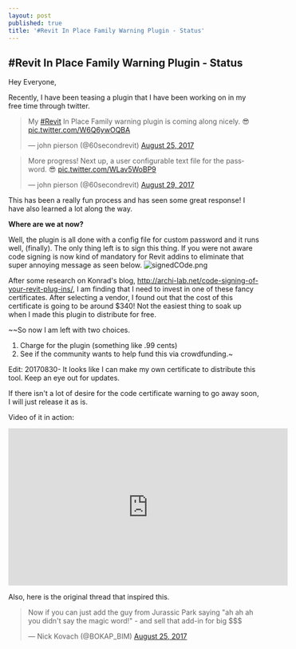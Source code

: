 ```yaml
---
layout: post
published: true
title: '#Revit In Place Family Warning Plugin - Status'
---
```


## #Revit In Place Family Warning Plugin - Status

Hey Everyone,

Recently, I have been teasing a plugin that I have been working on in my free time through twitter. 

<blockquote class="twitter-tweet" data-lang="en"><p lang="en" dir="ltr">My <a href="https://twitter.com/hashtag/Revit?src=hash">#Revit</a> In Place Family warning plugin is coming along nicely. 😎 <a href="https://t.co/W6Q6ywOQBA">pic.twitter.com/W6Q6ywOQBA</a></p>&mdash; john pierson (@60secondrevit) <a href="https://twitter.com/60secondrevit/status/901070473752072197">August 25, 2017</a></blockquote>
<script async src="//platform.twitter.com/widgets.js" charset="utf-8"></script>

<blockquote class="twitter-tweet" data-conversation="none" data-lang="en"><p lang="en" dir="ltr">More progress! Next up, a user configurable text file for the password. 😎 <a href="https://t.co/WLav5WoBP9">pic.twitter.com/WLav5WoBP9</a></p>&mdash; john pierson (@60secondrevit) <a href="https://twitter.com/60secondrevit/status/902672713931677696">August 29, 2017</a></blockquote>
<script async src="//platform.twitter.com/widgets.js" charset="utf-8"></script>

This has been a really fun process and has seen some great response! I have also learned a lot along the way.

**Where are we at now?**

Well, the plugin is all done with a config file for custom password and it runs well, (finally). The only thing left is to sign this thing. If you were not aware code signing is now kind of mandatory for Revit addins to eliminate that super annoying message as seen below.
![signedCOde.png]({{site.baseurl}}/img/signedCOde.png)


After some research on Konrad's blog, http://archi-lab.net/code-signing-of-your-revit-plug-ins/, I am finding that I need to invest in one of these fancy certificates. After selecting a vendor, I found out that the cost of this certificate is going to be around $340! Not the easiest thing to soak up when I made this plugin to distribute for free.

~~So now I am left with two choices.
1. Charge for the plugin (something like .99 cents)
2. See if the community wants to help fund this via crowdfunding.~

Edit: 20170830- It looks like I can make my own certificate to distribute this tool. Keep an eye out for updates.

If there isn't a lot of desire for the code certificate warning to go away soon, I will just release it as is.

Video of it in action:
<iframe width="560" height="315" src="https://www.youtube.com/embed/IiqVub663aQ" frameborder="0" allowfullscreen></iframe>

Also, here is the original thread that inspired this.
<blockquote class="twitter-tweet" data-lang="en"><p lang="en" dir="ltr">Now if you can just add the guy from Jurassic Park saying &quot;ah ah ah you didn&#39;t say the magic word!&quot; - and sell that add-in for big $$$</p>&mdash; Nick Kovach (@BOKAP_BIM) <a href="https://twitter.com/BOKAP_BIM/status/900890622499991552">August 25, 2017</a></blockquote>
<script async src="//platform.twitter.com/widgets.js" charset="utf-8"></script>
